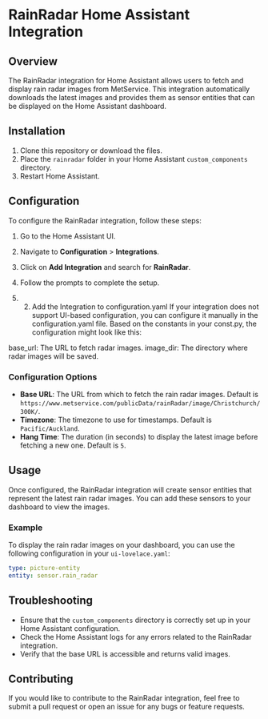 # RainRadar Home Assistant Integration

## Overview
The RainRadar integration for Home Assistant allows users to fetch and display rain radar images from MetService. This integration automatically downloads the latest images and provides them as sensor entities that can be displayed on the Home Assistant dashboard.

## Installation
1. Clone this repository or download the files.
2. Place the `rainradar` folder in your Home Assistant `custom_components` directory.
3. Restart Home Assistant.

## Configuration
To configure the RainRadar integration, follow these steps:

1. Go to the Home Assistant UI.
2. Navigate to **Configuration** > **Integrations**.
3. Click on **Add Integration** and search for **RainRadar**.
4. Follow the prompts to complete the setup.

5. 2. Add the Integration to configuration.yaml
If your integration does not support UI-based configuration, you can configure it manually in the configuration.yaml file. Based on the constants in your const.py, the configuration might look like this:

base_url: The URL to fetch radar images.
image_dir: The directory where radar images will be saved.

### Configuration Options
- **Base URL**: The URL from which to fetch the rain radar images. Default is `https://www.metservice.com/publicData/rainRadar/image/Christchurch/300K/`.
- **Timezone**: The timezone to use for timestamps. Default is `Pacific/Auckland`.
- **Hang Time**: The duration (in seconds) to display the latest image before fetching a new one. Default is `5`.

## Usage
Once configured, the RainRadar integration will create sensor entities that represent the latest rain radar images. You can add these sensors to your dashboard to view the images.

### Example
To display the rain radar images on your dashboard, you can use the following configuration in your `ui-lovelace.yaml`:

```yaml
type: picture-entity
entity: sensor.rain_radar
```

## Troubleshooting
- Ensure that the `custom_components` directory is correctly set up in your Home Assistant configuration.
- Check the Home Assistant logs for any errors related to the RainRadar integration.
- Verify that the base URL is accessible and returns valid images.

## Contributing
If you would like to contribute to the RainRadar integration, feel free to submit a pull request or open an issue for any bugs or feature requests.
